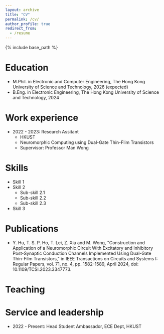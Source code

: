 ```yaml
---
layout: archive
title: "CV"
permalink: /cv/
author_profile: true
redirect_from:
  - /resume
---
```


{% include base_path %}

Education
======
* M.Phil. in Electronic and Computer Engineering, The Hong Kong University of Science and Technology, 2026 (expected)
* B.Eng. in Electronic Engineering, The Hong Kong University of Science and Technology, 2024

Work experience
======
* 2022 - 2023: Research Assitant
  * HKUST
  * Neuromorphic Computing using Dual-Gate Thin-Flim Transistors
  * Supervisor: Professor Man Wong 

  
Skills
======
* Skill 1
* Skill 2
  * Sub-skill 2.1
  * Sub-skill 2.2
  * Sub-skill 2.3
* Skill 3

Publications
======
* Y. Hu, T. S. P. Ho, T. Lei, Z. Xia and M. Wong, "Construction and Application of a Neuromorphic Circuit With Excitatory and Inhibitory Post-Synaptic Conduction Channels Implemented Using Dual-Gate Thin-Film Transistors," in IEEE Transactions on Circuits and Systems I: Regular Papers, vol. 71, no. 4, pp. 1582-1589, April 2024, doi: 10.1109/TCSI.2023.3347773.

  

Teaching
======

  
Service and leadership
======
* 2022 - Present: Head Student Ambassador, ECE Dept, HKUST
